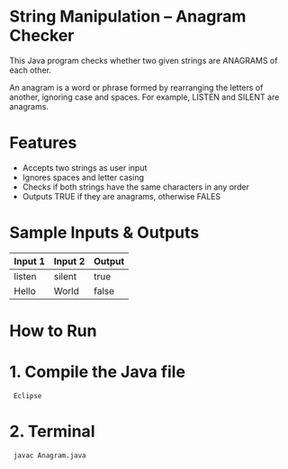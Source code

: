 # String Manipulation – Anagram Checker

This Java program checks whether two given strings are ANAGRAMS of each other.

An anagram is a word or phrase formed by rearranging the letters of another, ignoring case and spaces. 
For example, LISTEN and SILENT are anagrams.


# Features

- Accepts two strings as user input
- Ignores spaces and letter casing
- Checks if both strings have the same characters in any order
- Outputs TRUE if they are anagrams, otherwise FALES


# Sample Inputs & Outputs

| Input 1    | Input  2     | Output |
|------------|--------------|--------|
|   listen   | silent       | true   |
|   Hello    | World        | false  |


# How to Run

# 1. Compile the Java file
     Eclipse

# 2. Terminal
     javac Anagram.java

